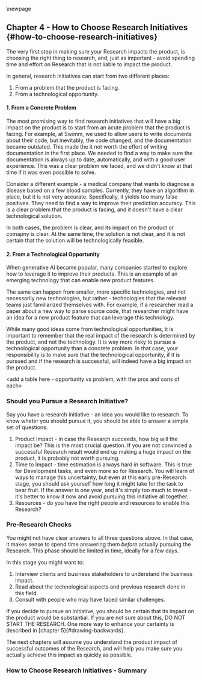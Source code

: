 \newpage

## Chapter 4 - How to Choose Research Initiatives {#how-to-choose-research-initiatives}

The very first step in making sure your Research impacts the product, is choosing the right thing to research, and, just as important - avoid spending time and effort on Research that is not liable to impact the product.

In general, research initiatives can start from two different places:

1. From a problem that the product is facing.
2. From a technological opportunity.

#### 1. From a Concrete Problem

The most promising way to find research initiatives that will have a big impact on the product is to start from an acute problem that the product is facing. For example, at Swimm, we used to allow users to write documents about their code, but inevitably, the code changed, and the documentation became outdated. This made the it not worth the effort of writing documentation in the first place. We needed to find a way to make sure the documentation is always up to date, automatically, and with a good user experience. This was a clear problem we faced, and we didn't know at that time if it was even possible to solve.

Consider a different example - a medical company that wants to diagnose a disease based on a few blood samples. Currently, they have an algorithm in place, but it is not very accurate. Specifically, it yields too many false positives. They need to find a way to improve their prediction accuracy. This is a clear problem that the product is facing, and it doesn't have a clear technological solution.

In both cases, the problem is clear, and its impact on the product or comapny is clear. At the same time, the solution is not clear, and it is not certain that the solution will be technologically feasible.

#### 2. From a Technological Opportunity

When generative AI became popular, many companies started to explore how to leverage it to improve their products. This is an example of an emerging technology that can enable new product features. 

The same can happen from smaller, more specific technologies, and not necessarily new technologies, but rather - technologies that the relevant teams just familiarized themselves with. For example, if a researcher read a paper about a new way to parse source code, that researcher might have an idea for a new product feature that can leverage this technology.

While many good ideas come from technological opportunities, it is important to remember that the real impact of the research is determined by the product, and not the technology. It is way more risky to pursue a technological opportunity than a concrete problem. In that case, your responsibility is to make sure that the technological opportunity, if it is pursued and if the research is successful, will indeed have a big impact on the product.

<add a table here - opportunity vs problem, with the pros and cons of each>

### Should you Pursue a Research Initiative?

Say you have a research initiative - an idea you would like to research. To know wheter you should pursue it, you should be able to answer a simple set of questions:

1. Product Impact - in case the Research succeeds, how big will the impact be? This is the most crucial question. If you are not convinced a successful Research result would end up making a huge impact on the product, it is probably not worth pursuing.
2. Time to Impact - time estimation is always hard in software. This is true for Development tasks, and even more so for Research. You will learn of ways to manage this uncertainty, but even at this early pre-Research stage, you should ask yourself how long it might take for the task to bear fruit. If the answer is one year, and it's simply too much to invest - it's better to know it now and avoid pursuing this initiative all together.
3. Resources - do you have the right people and resources to enable this Research?

### Pre-Research Checks

You might not have clear answers to all three questions above. In that case, it makes sense to spend time answering them *before* actually pursuing the Research. This phase should be limited in time, ideally for a few days.

In this stage you might want to:

1. Interview clients and business stakeholders to understand the business impact.
2. Read about the technological aspects and previous research done in this field.
3. Consult with people who may have faced similar challenges.

If you decide to pursue an initiative, you should be certain that its impact on the product would be substantial. If you are not sure about this, DO NOT START THE RESEARCH. One more way to enhance your certainty is described in [chapter 5]{#drawing-backwards}.

The next chapters will assume you understand the product impact of successful outcomes of the Research, and will help you make sure you actually achieve this impact as quickly as possible.

### How to Choose Research Initiatives - Summary